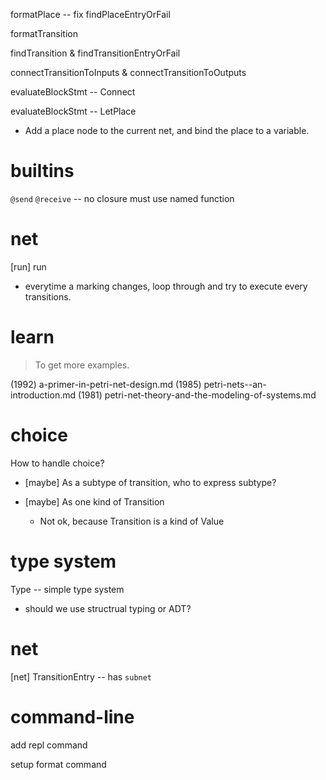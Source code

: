 formatPlace -- fix findPlaceEntryOrFail

formatTransition

findTransition & findTransitionEntryOrFail

connectTransitionToInputs & connectTransitionToOutputs

evaluateBlockStmt -- Connect

evaluateBlockStmt -- LetPlace

- Add a place node to the current net,
  and bind the place to a variable.

# builtins

`@send`
`@receive` -- no closure must use named function

# net

[run] run

- everytime a marking changes,
  loop through and try to execute every transitions.

# learn

> To get more examples.

(1992) a-primer-in-petri-net-design.md
(1985) petri-nets--an-introduction.md
(1981) petri-net-theory-and-the-modeling-of-systems.md

# choice

How to handle choice?

- [maybe] As a subtype of transition, who to express subtype?

- [maybe] As one kind of Transition

  - Not ok, because Transition is a kind of Value

# type system

Type -- simple type system

- should we use structrual typing or ADT?

# net

[net] TransitionEntry -- has `subnet`

# command-line

add repl command

setup format command
